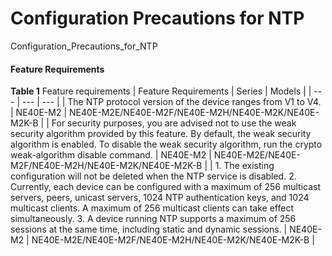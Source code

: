 Configuration Precautions for NTP
=================================

Configuration_Precautions_for_NTP

#### Feature Requirements

**Table 1** Feature requirements
| Feature Requirements | Series | Models |
| --- | --- | --- |
| The NTP protocol version of the device ranges from V1 to V4. | NE40E-M2 | NE40E-M2E/NE40E-M2F/NE40E-M2H/NE40E-M2K/NE40E-M2K-B |
| For security purposes, you are advised not to use the weak security algorithm provided by this feature. By default, the weak security algorithm is enabled. To disable the weak security algorithm, run the crypto weak-algorithm disable command. | NE40E-M2 | NE40E-M2E/NE40E-M2F/NE40E-M2H/NE40E-M2K/NE40E-M2K-B |
| 1. The existing configuration will not be deleted when the NTP service is disabled.  2. Currently, each device can be configured with a maximum of 256 multicast servers, peers, unicast servers, 1024 NTP authentication keys, and 1024 multicast clients. A maximum of 256 multicast clients can take effect simultaneously.  3. A device running NTP supports a maximum of 256 sessions at the same time, including static and dynamic sessions. | NE40E-M2 | NE40E-M2E/NE40E-M2F/NE40E-M2H/NE40E-M2K/NE40E-M2K-B |